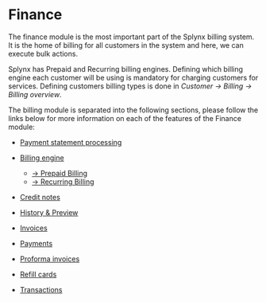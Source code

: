Finance
=======

The finance module is the most important part of the Splynx billing system. It is the home of billing for all customers in the system and here, we can execute bulk actions.

Splynx has Prepaid and Recurring billing engines. Defining which billing engine each customer will be using is mandatory for charging customers for services. Defining customers billing types is done in _Customer → Billing → Billing overview_.

The billing module is separated into the following sections, please follow the links below for more information on each of the features of the Finance module:


  * [ Payment statement processing](finance/payment_statement_processing/payment_statement_processing.md)

  * [ Billing engine](finance/billing_engine/billing_engine.md)
    * [→ Prepaid Billing](finance/billing_engine/prepaid_billing/prepaid_billing.md)
    * [→ Recurring Billing](finance/billing_engine/recurring_billing/recurring_billing.md)

  * [Credit notes](finance/credit_notes/credit_notes.md)

  * [ History & Preview](finance/history_and_preview/history_and_preview.md)

  * [ Invoices](finance/invoices/invoices.md)

  * [ Payments](finance/payments/payments.md)

  * [ Proforma invoices](finance/proforma_invoices/proforma_invoices.md)

  * [ Refill cards](finance/refill_cards/refill_cards.md)

  * [ Transactions](finance/transactions/transactions.md)
